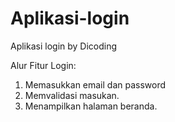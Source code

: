 # Aplikasi-login
Aplikasi login by Dicoding

Alur Fitur Login:
1. Memasukkan email dan password
2. Memvalidasi masukan.
3. Menampilkan halaman beranda.
